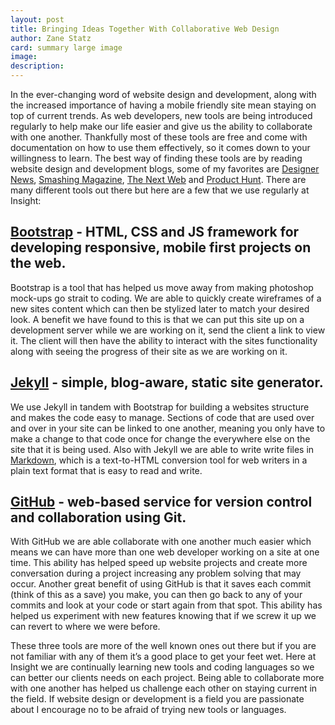 ```yaml
---
layout: post
title: Bringing Ideas Together With Collaborative Web Design
author: Zane Statz
card: summary large image
image:
description:
---
```


In the ever-changing word of website design and development, along with the increased importance of having a mobile friendly site mean staying on top of current trends.
As web developers, new tools are being introduced regularly to help make our life easier and give us the ability to collaborate with one another. Thankfully most of these tools are free and come with documentation on how to use them effectively, so it comes down to your willingness to learn. The best way of finding these tools are by reading website design and development blogs, some of my favorites are [Designer News](https://www.designernews.co), [Smashing Magazine](http://www.smashingmagazine.com), [The Next Web](http://thenextweb.com) and [Product Hunt](http://www.producthunt.com). There are many different tools out there but here are a few that we use regularly at Insight:

## [Bootstrap](http://getbootstrap.com) - HTML, CSS and JS framework for developing responsive, mobile first projects on the web.
Bootstrap is a tool that has helped us move away from making photoshop mock-ups go strait to coding. We are able to quickly create wireframes of a new sites content which can then be stylized later to match your desired look. A benefit we have found to this is that we can put this site up on a development server while we are working on it, send the client a link to view it. The client will then have the ability to interact with the sites functionality along with seeing the progress of their site as we are working on it.

## [Jekyll](http://jekyllrb.com) - simple, blog-aware, static site generator.
We use Jekyll in tandem with Bootstrap for building a websites structure and makes the code easy to manage. Sections of code that are used over and over in your site can be linked 	to one another, meaning you only have to make a change to that code once for change the everywhere else on the site that it is being used. Also with Jekyll we are able to write write files in [Markdown](http://daringfireball.net/projects/markdown/), which is a text-to-HTML conversion tool for web writers in a plain text format that is easy to read and write.

## [GitHub](https://github.com) - web-based service for version control and collaboration using Git.
With GitHub we are able collaborate with one another much easier which means we can have more than one web developer working on a site at one time. This ability has helped speed up website projects and create more conversation during a project increasing any problem solving that may occur.  Another great benefit of using GitHub is that it saves each commit (think of this as a save) you make, you can then go back to any of your commits and look at your code or start again from that spot. This ability has helped us experiment with new features knowing that if we screw it up we can revert to where we were before.

These three tools are more of the well known ones out there but if you are not familiar with any of them it’s a good place to get your feet wet. Here at Insight we are continually learning new tools and coding languages so we can better our clients needs on each project. Being able to collaborate more with one another has helped us challenge each other on staying current in the field. If website design or development is a field you are passionate about I encourage no to be afraid of trying new tools or languages.
